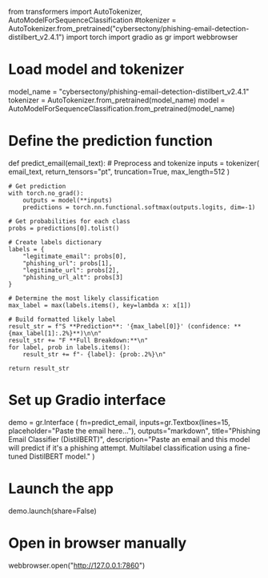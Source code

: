 from transformers import AutoTokenizer, AutoModelForSequenceClassification
#tokenizer = AutoTokenizer.from_pretrained("cybersectony/phishing-email-detection-distilbert_v2.4.1")
import torch
import gradio as gr
import webbrowser

# Load model and tokenizer
model_name = "cybersectony/phishing-email-detection-distilbert_v2.4.1"
tokenizer = AutoTokenizer.from_pretrained(model_name)
model = AutoModelForSequenceClassification.from_pretrained(model_name)

# Define the prediction function
def predict_email(email_text):
    # Preprocess and tokenize
    inputs = tokenizer(
        email_text,
        return_tensors="pt",
        truncation=True,
        max_length=512
    )

    # Get prediction
    with torch.no_grad():
        outputs = model(**inputs)
        predictions = torch.nn.functional.softmax(outputs.logits, dim=-1)

    # Get probabilities for each class
    probs = predictions[0].tolist()

    # Create labels dictionary
    labels = {
        "legitimate_email": probs[0],
        "phishing_url": probs[1],
        "legitimate_url": probs[2],
        "phishing_url_alt": probs[3]
    }

    # Determine the most likely classification
    max_label = max(labels.items(), key=lambda x: x[1])

    # Build formatted likely label
    result_str = f"S **Prediction**: '{max_label[0]}' (confidence: **{max_label[1]:.2%}**)\n\n"
    result_str += "F **Full Breakdown:**\n"
    for label, prob in labels.items():
        result_str += f"- {label}: {prob:.2%}\n"

    return result_str

# Set up Gradio interface
demo = gr.Interface (
    fn=predict_email,
    inputs=gr.Textbox(lines=15, placeholder="Paste the email here..."),
    outputs="markdown",
    title="Phishing Email Classifier (DistilBERT)",
    description="Paste an email and this model will predict if it's a phishing attempt. Multilabel classification using a fine-tuned DistilBERT model."
)

# Launch the app
demo.launch(share=False)

# Open in browser manually
webbrowser.open("http://127.0.0.1:7860")
